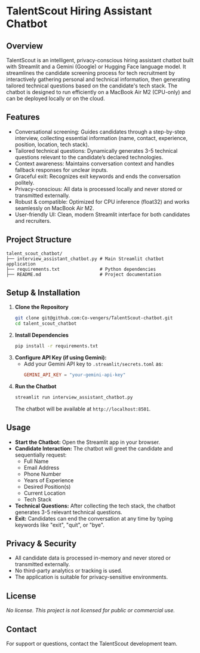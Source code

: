 # TalentScout Hiring Assistant Chatbot

## Overview
TalentScout is an intelligent, privacy-conscious hiring assistant chatbot built with Streamlit and a Gemini (Google) or Hugging Face language model. It streamlines the candidate screening process for tech recruitment by interactively gathering personal and technical information, then generating tailored technical questions based on the candidate's tech stack. The chatbot is designed to run efficiently on a MacBook Air M2 (CPU-only) and can be deployed locally or on the cloud.

## Features
- Conversational screening: Guides candidates through a step-by-step interview, collecting essential information (name, contact, experience, position, location, tech stack).
- Tailored technical questions: Dynamically generates 3-5 technical questions relevant to the candidate’s declared technologies.
- Context awareness: Maintains conversation context and handles fallback responses for unclear inputs.
- Graceful exit: Recognizes exit keywords and ends the conversation politely.
- Privacy-conscious: All data is processed locally and never stored or transmitted externally.
- Robust & compatible: Optimized for CPU inference (float32) and works seamlessly on MacBook Air M2.
- User-friendly UI: Clean, modern Streamlit interface for both candidates and recruiters.

## Project Structure
```
talent_scout_chatbot/
├── interview_assistant_chatbot.py # Main Streamlit chatbot application
├── requirements.txt               # Python dependencies
├── README.md                      # Project documentation
```

## Setup & Installation
1. **Clone the Repository**
   ```sh
   git clone git@github.com:Co-vengers/TalentScout-chatbot.git
   cd talent_scout_chatbot
   ```
2. **Install Dependencies**
   ```sh
   pip install -r requirements.txt
   ```
3. **Configure API Key (if using Gemini):**
   - Add your Gemini API key to `.streamlit/secrets.toml` as:
     ```toml
     GEMINI_API_KEY = "your-gemini-api-key"
     ```
4. **Run the Chatbot**
   ```sh
   streamlit run interview_assistant_chatbot.py
   ```
   The chatbot will be available at `http://localhost:8501`.

## Usage
- **Start the Chatbot:** Open the Streamlit app in your browser.
- **Candidate Interaction:** The chatbot will greet the candidate and sequentially request:
  - Full Name
  - Email Address
  - Phone Number
  - Years of Experience
  - Desired Position(s)
  - Current Location
  - Tech Stack
- **Technical Questions:** After collecting the tech stack, the chatbot generates 3-5 relevant technical questions.
- **Exit:** Candidates can end the conversation at any time by typing keywords like "exit", "quit", or "bye".

## Privacy & Security
- All candidate data is processed in-memory and never stored or transmitted externally.
- No third-party analytics or tracking is used.
- The application is suitable for privacy-sensitive environments.

## License

_No license. This project is not licensed for public or commercial use._

## Contact
For support or questions, contact the TalentScout development team.
